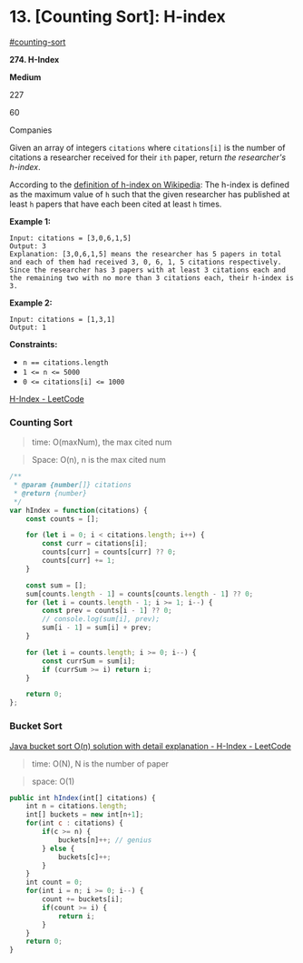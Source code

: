 # 13. \[Counting Sort]: H-index



[#counting-sort](../../1.-sort/counting-sort/counting-sort/#counting-sort "mention")



**274. H-Index**

**Medium**

227

60

Companies

Given an array of integers `citations` where `citations[i]` is the number of citations a researcher received for their `ith` paper, return _the researcher's h-index_.

According to the [definition of h-index on Wikipedia](https://en.wikipedia.org/wiki/H-index): The h-index is defined as the maximum value of `h` such that the given researcher has published at least `h` papers that have each been cited at least `h` times.

**Example 1:**

```
Input: citations = [3,0,6,1,5]
Output: 3
Explanation: [3,0,6,1,5] means the researcher has 5 papers in total and each of them had received 3, 0, 6, 1, 5 citations respectively.
Since the researcher has 3 papers with at least 3 citations each and the remaining two with no more than 3 citations each, their h-index is 3.

```

**Example 2:**

```
Input: citations = [1,3,1]
Output: 1

```

**Constraints:**

* `n == citations.length`
* `1 <= n <= 5000`
* `0 <= citations[i] <= 1000`

[H-Index - LeetCode](https://leetcode.com/problems/h-index/)



### Counting Sort

> time: O(maxNum), the max cited num

> Space: O(n), n is the max cited num

```jsx
/**
 * @param {number[]} citations
 * @return {number}
 */
var hIndex = function(citations) {
    const counts = [];

    for (let i = 0; i < citations.length; i++) {
        const curr = citations[i];
        counts[curr] = counts[curr] ?? 0;
        counts[curr] += 1;
    }

    const sum = [];
    sum[counts.length - 1] = counts[counts.length - 1] ?? 0;
    for (let i = counts.length - 1; i >= 1; i--) {
        const prev = counts[i - 1] ?? 0;
        // console.log(sum[i], prev);
        sum[i - 1] = sum[i] + prev;
    }

    for (let i = counts.length; i >= 0; i--) {
        const currSum = sum[i];
        if (currSum >= i) return i;
    }

    return 0;
};
```

### Bucket Sort

[Java bucket sort O(n) solution with detail explanation - H-Index - LeetCode](https://leetcode.com/problems/h-index/solutions/70768/java-bucket-sort-o-n-solution-with-detail-explanation/)

> time: O(N), N is the number of paper

> space: O(1)

```jsx
public int hIndex(int[] citations) {
    int n = citations.length;
    int[] buckets = new int[n+1];
    for(int c : citations) {
        if(c >= n) {
            buckets[n]++; // genius
        } else {
            buckets[c]++;
        }
    }
    int count = 0;
    for(int i = n; i >= 0; i--) {
        count += buckets[i];
        if(count >= i) {
            return i;
        }
    }
    return 0;
}
```









